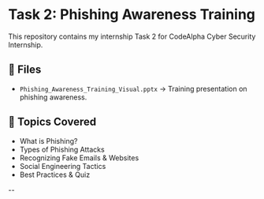 # Task 2: Phishing Awareness Training 

This repository contains my internship Task 2 for CodeAlpha Cyber Security Internship.

## 📂 Files
- `Phishing_Awareness_Training_Visual.pptx` → Training presentation on phishing awareness.

## 📖 Topics Covered
- What is Phishing?
- Types of Phishing Attacks
- Recognizing Fake Emails & Websites
- Social Engineering Tactics
- Best Practices & Quiz

--
